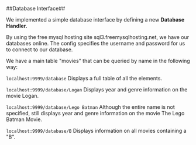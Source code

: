 ##Database Interface##

We implemented a simple database interface by defining a new **Database Handler.**

By using the free mysql hosting site sql3.freemysqlhosting.net, we have our databases online.
The config specifies the username and password for us to connect to our database.

We have a main table "movies" that can be queried by name in the following way:

`localhost:9999/database`
Displays a full table of all the elements.

`localhost:9999/database/Logan`
Displays year and genre information on the movie Logan.

`localhost:9999/database/Lego Batman`
Although the entire name is not specified, still displays year and genre information on the movie The Lego Batman Movie.

`localhost:9999/database/B`
Displays information on all movies containing a "B".